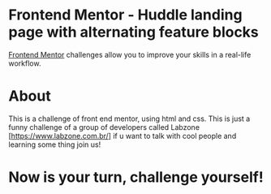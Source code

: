 # Frontend Mentor - Huddle landing page with alternating feature blocks

<!-- To do this challenges, you need a basic understanding of HTML and CSS. -->

[Frontend Mentor](https://www.frontendmentor.io) challenges allow you to improve your skills in a real-life workflow.

# About

This is a challenge of front end mentor, using html and css.
This is just a funny challenge of a group of developers called Labzone [https://www.labzone.com.br/] if u want to talk with cool people and learning some thing join us!
<!-- We speak english and portuguese(native) -->

# Now is your turn, challenge yourself!

<!-- if u want talk directly to me call me on my discord! Nevest#5782 -->